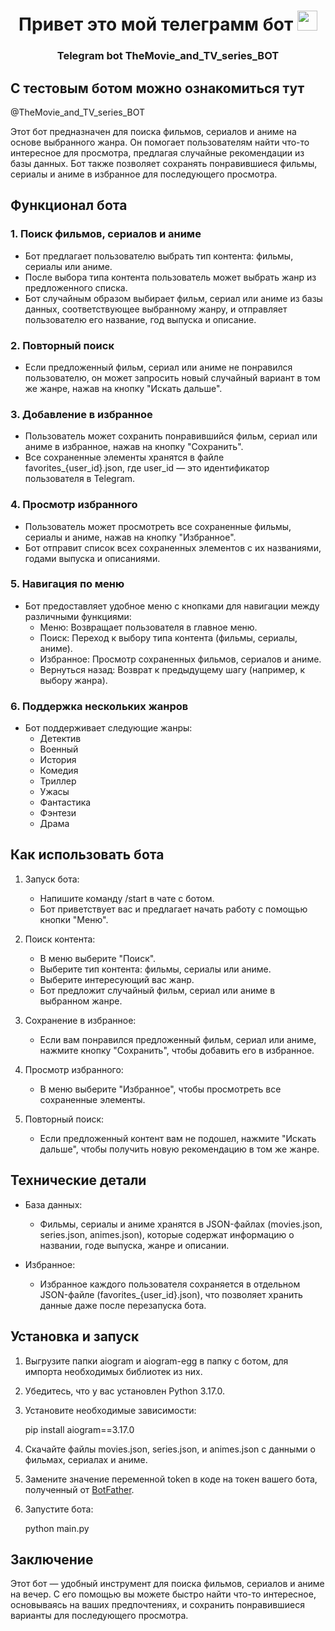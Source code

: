 <h1 align="center">Привет это мой телеграмм бот<a href="https://daniilshat.ru/" target="_blank"></a> 
<img src="https://github.com/blackcater/blackcater/raw/main/images/Hi.gif" height="32"/></h1>
<h3 align="center">Telegram bot TheMovie_and_TV_series_BOT</h3>

## С тестовым ботом можно ознакомиться тут
@TheMovie_and_TV_series_BOT

Этот бот предназначен для поиска фильмов, сериалов и аниме на основе выбранного жанра. Он помогает пользователям найти что-то интересное для просмотра, предлагая случайные рекомендации из базы данных. Бот также позволяет сохранять понравившиеся фильмы, сериалы и аниме в избранное для последующего просмотра.

## Функционал бота

### 1. Поиск фильмов, сериалов и аниме
   - Бот предлагает пользователю выбрать тип контента: фильмы, сериалы или аниме.
   - После выбора типа контента пользователь может выбрать жанр из предложенного списка.
   - Бот случайным образом выбирает фильм, сериал или аниме из базы данных, соответствующее выбранному жанру, и отправляет пользователю его название, год выпуска и описание.

### 2. Повторный поиск
   - Если предложенный фильм, сериал или аниме не понравился пользователю, он может запросить новый случайный вариант в том же жанре, нажав на кнопку "Искать дальше".

### 3. Добавление в избранное
   - Пользователь может сохранить понравившийся фильм, сериал или аниме в избранное, нажав на кнопку "Сохранить".
   - Все сохраненные элементы хранятся в файле favorites_{user_id}.json, где user_id — это идентификатор пользователя в Telegram.

### 4. Просмотр избранного
   - Пользователь может просмотреть все сохраненные фильмы, сериалы и аниме, нажав на кнопку "Избранное".
   - Бот отправит список всех сохраненных элементов с их названиями, годами выпуска и описаниями.

### 5. Навигация по меню
   - Бот предоставляет удобное меню с кнопками для навигации между различными функциями:
     - Меню: Возвращает пользователя в главное меню.
     - Поиск: Переход к выбору типа контента (фильмы, сериалы, аниме).
     - Избранное: Просмотр сохраненных фильмов, сериалов и аниме.
     - Вернуться назад: Возврат к предыдущему шагу (например, к выбору жанра).

### 6. Поддержка нескольких жанров
   - Бот поддерживает следующие жанры:
     - Детектив
     - Военный
     - История
     - Комедия
     - Триллер
     - Ужасы
     - Фантастика
     - Фэнтези
     - Драма

## Как использовать бота

1. Запуск бота: 
   - Напишите команду /start в чате с ботом.
   - Бот приветствует вас и предлагает начать работу с помощью кнопки "Меню".

2. Поиск контента:
   - В меню выберите "Поиск".
   - Выберите тип контента: фильмы, сериалы или аниме.
   - Выберите интересующий вас жанр.
   - Бот предложит случайный фильм, сериал или аниме в выбранном жанре.

3. Сохранение в избранное:
   - Если вам понравился предложенный фильм, сериал или аниме, нажмите кнопку "Сохранить", чтобы добавить его в избранное.

4. Просмотр избранного:
   - В меню выберите "Избранное", чтобы просмотреть все сохраненные элементы.

5. Повторный поиск:
   - Если предложенный контент вам не подошел, нажмите "Искать дальше", чтобы получить новую рекомендацию в том же жанре.

## Технические детали

- База данных: 
  - Фильмы, сериалы и аниме хранятся в JSON-файлах (movies.json, series.json, animes.json), которые содержат информацию о названии, годе выпуска, жанре и описании.
  
- Избранное:
  - Избранное каждого пользователя сохраняется в отдельном JSON-файле (favorites_{user_id}.json), что позволяет хранить данные даже после перезапуска бота.

## Установка и запуск

1. Выгрузите папки aiogram и aiogram-egg в папку с ботом, для импорта необходимых библиотек из них.
2. Убедитесь, что у вас установлен Python 3.17.0.
3. Установите необходимые зависимости:
  
   pip install aiogram==3.17.0
   
4. Скачайте файлы movies.json, series.json, и animes.json с данными о фильмах, сериалах и аниме.
5. Замените значение переменной token в коде на токен вашего бота, полученный от [BotFather](https://core.telegram.org/bots#botfather).
6. Запустите бота:
  
   python main.py
   
## Заключение
Этот бот — удобный инструмент для поиска фильмов, сериалов и аниме на вечер. С его помощью вы можете быстро найти что-то интересное, основываясь на ваших предпочтениях, и сохранить понравившиеся варианты для последующего просмотра.
